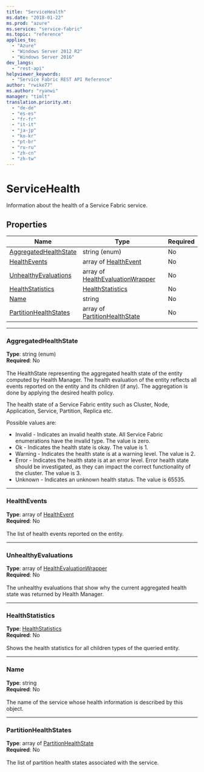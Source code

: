 ```yaml
---
title: "ServiceHealth"
ms.date: "2018-01-22"
ms.prod: "azure"
ms.service: "service-fabric"
ms.topic: "reference"
applies_to: 
  - "Azure"
  - "Windows Server 2012 R2"
  - "Windows Server 2016"
dev_langs: 
  - "rest-api"
helpviewer_keywords: 
  - "Service Fabric REST API Reference"
author: "rwike77"
ms.author: "ryanwi"
manager: "timlt"
translation.priority.mt: 
  - "de-de"
  - "es-es"
  - "fr-fr"
  - "it-it"
  - "ja-jp"
  - "ko-kr"
  - "pt-br"
  - "ru-ru"
  - "zh-cn"
  - "zh-tw"
---
```

# ServiceHealth

Information about the health of a Service Fabric service.

## Properties
| Name | Type | Required |
| --- | --- | --- |
| [AggregatedHealthState](#aggregatedhealthstate) | string (enum) | No |
| [HealthEvents](#healthevents) | array of [HealthEvent](sfclient-model-healthevent.md) | No |
| [UnhealthyEvaluations](#unhealthyevaluations) | array of [HealthEvaluationWrapper](sfclient-model-healthevaluationwrapper.md) | No |
| [HealthStatistics](#healthstatistics) | [HealthStatistics](sfclient-model-healthstatistics.md) | No |
| [Name](#name) | string | No |
| [PartitionHealthStates](#partitionhealthstates) | array of [PartitionHealthState](sfclient-model-partitionhealthstate.md) | No |

____
### AggregatedHealthState
__Type__: string (enum) <br/>
__Required__: No<br/>
<br/>
The HealthState representing the aggregated health state of the entity computed by Health Manager.
The health evaluation of the entity reflects all events reported on the entity and its children (if any).
The aggregation is done by applying the desired health policy.


The health state of a Service Fabric entity such as Cluster, Node, Application, Service, Partition, Replica etc.

Possible values are: 

  - Invalid - Indicates an invalid health state. All Service Fabric enumerations have the invalid type. The value is zero.
  - Ok - Indicates the health state is okay. The value is 1.
  - Warning - Indicates the health state is at a warning level. The value is 2.
  - Error - Indicates the health state is at an error level. Error health state should be investigated, as they can impact the correct functionality of the cluster. The value is 3.
  - Unknown - Indicates an unknown health status. The value is 65535.



____
### HealthEvents
__Type__: array of [HealthEvent](sfclient-model-healthevent.md) <br/>
__Required__: No<br/>
<br/>
The list of health events reported on the entity.

____
### UnhealthyEvaluations
__Type__: array of [HealthEvaluationWrapper](sfclient-model-healthevaluationwrapper.md) <br/>
__Required__: No<br/>
<br/>
The unhealthy evaluations that show why the current aggregated health state was returned by Health Manager.

____
### HealthStatistics
__Type__: [HealthStatistics](sfclient-model-healthstatistics.md) <br/>
__Required__: No<br/>
<br/>
Shows the health statistics for all children types of the queried entity.

____
### Name
__Type__: string <br/>
__Required__: No<br/>
<br/>
The name of the service whose health information is described by this object.

____
### PartitionHealthStates
__Type__: array of [PartitionHealthState](sfclient-model-partitionhealthstate.md) <br/>
__Required__: No<br/>
<br/>
The list of partition health states associated with the service.
